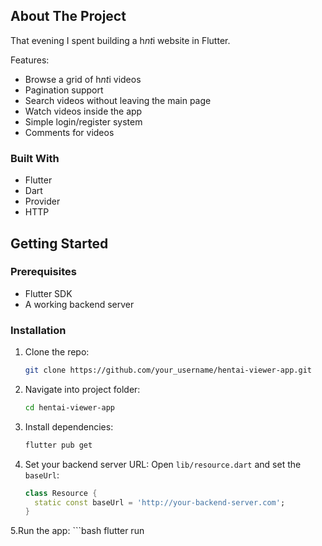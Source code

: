 <a id="readme-top"></a>


## About The Project

That evening I spent building a h*nt*i website in Flutter.

Features:
* Browse a grid of h*nt*i videos
* Pagination support
* Search videos without leaving the main page
* Watch videos inside the app
* Simple login/register system
* Comments for videos

### Built With

* Flutter
* Dart
* Provider
* HTTP

## Getting Started

### Prerequisites

* Flutter SDK
* A working backend server

### Installation

1. Clone the repo:
   ```bash
   git clone https://github.com/your_username/hentai-viewer-app.git
2. Navigate into project folder:
    ```bash
    cd hentai-viewer-app
3. Install dependencies:
    ```bash
    flutter pub get


4. Set your backend server URL:
Open `lib/resource.dart` and set the `baseUrl`:
    ```dart
    class Resource {
      static const baseUrl = 'http://your-backend-server.com';
    }

5.Run the app:
     ```bash
         flutter run
